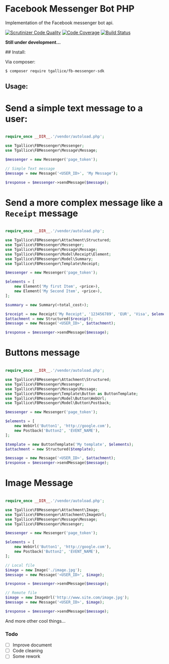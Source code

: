 Facebook Messenger Bot PHP
==========================

Implementation of the Facebook messenger bot api. 

[![Scrutinizer Code Quality](https://scrutinizer-ci.com/g/tgallice/fb-messenger-sdk/badges/quality-score.png?b=master)](https://scrutinizer-ci.com/g/tgallice/fb-messenger-sdk/?branch=master)
[![Code Coverage](https://scrutinizer-ci.com/g/tgallice/fb-messenger-sdk/badges/coverage.png?b=master)](https://scrutinizer-ci.com/g/tgallice/fb-messenger-sdk/?branch=master)
[![Build Status](https://travis-ci.org/tgallice/fb-messenger-sdk.svg?branch=master)](https://travis-ci.org/tgallice/fb-messenger-sdk)

**Still under development...**

## Install:

Via composer:

```
$ composer require tgallice/fb-messenger-sdk
```


## Usage:

# Send a simple text message to a user:


```php

require_once __DIR__.'/vendor/autoload.php';

use Tgallice\FBMessenger\Messenger;
use Tgallice\FBMessenger\Message\Message;

$messenger = new Messenger('page_token');

// Simple Text message
$message = new Message('<USER_ID>', 'My Message');

$response = $messenger->sendMessage($message);

```

# Send a more complex message like a `Receipt` message

```php

require_once __DIR__.'/vendor/autoload.php';

use Tgallice\FBMessenger\Attachment\Structured;
use Tgallice\FBMessenger\Messenger;
use Tgallice\FBMessenger\Message\Message;
use Tgallice\FBMessenger\Model\Receipt\Element;
use Tgallice\FBMessenger\Model\Summary;
use Tgallice\FBMessenger\Template\Receipt;

$messenger = new Messenger('page_token');

$elements = [
    new Element('My first Item', <price>),
    new Element('My Second Item', <price>),
];

$summary = new Summary(<total_cost>);

$receipt = new Receipt('My Receipt', '123456789', 'EUR', 'Visa', $elements, $summary);
$attachment = new Structured($receipt);
$message = new Message('<USER_ID>', $attachment);

$response = $messenger->sendMessage($message);

```

# Buttons message

```php

require_once __DIR__.'/vendor/autoload.php';

use Tgallice\FBMessenger\Attachment\Structured;
use Tgallice\FBMessenger\Messenger;
use Tgallice\FBMessenger\Message\Message;
use Tgallice\FBMessenger\Template\Button as ButtonTemplate;
use Tgallice\FBMessenger\Model\Button\WebUrl;
use Tgallice\FBMessenger\Model\Button\Postback;

$messenger = new Messenger('page_token');

$elements = [
    new WebUrl('Button1', 'http://google.com'),
    new Postback('Button2', 'EVENT_NAME'),
];

$template = new ButtonTemplate('My template', $elements);
$attachment = new Structured($template);

$message = new Message('<USER_ID>', $attachment);
$response = $messenger->sendMessage($message);

```

# Image Message


```php

require_once __DIR__.'/vendor/autoload.php';

use Tgallice\FBMessenger\Attachment\Image;
use Tgallice\FBMessenger\Attachment\ImageUrl;
use Tgallice\FBMessenger\Message\Message;
use Tgallice\FBMessenger\Messenger;

$messenger = new Messenger('page_token');

$elements = [
    new WebUrl('Button1', 'http://google.com'),
    new Postback('Button2', 'EVENT_NAME'),
];

// Local file
$image = new Image('./image.jpg');
$message = new Message('<USER_ID>', $image);

$response = $messenger->sendMessage($message);

// Remote file
$image = new ImageUrl('http://www.site.com/image.jpg');
$message = new Message('<USER_ID>', $image);

$response = $messenger->sendMessage($message);

```

And more other cool things...

### Todo
- [ ] Improve document
- [ ] Code cleaning
- [ ] Some rework
